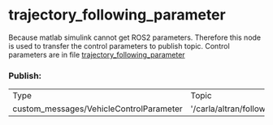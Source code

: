 # trajectory_following_parameter
Because matlab simulink cannot get ROS2 parameters.
Therefore this node is used to transfer the control parameters to publish topic.
Control parameters are in file [trajectory_following_parameter](config/trajectory_following_parameter.yaml)
### Publish:
<table>
    <tr>
        <td>Type</td>
        <td>Topic</td>
    </tr>
    <tr>
        <td>custom_messages/VehicleControlParameter</td>
        <td>'/carla/altran/following_control_parameters'</td>
    </tr>
</table>

